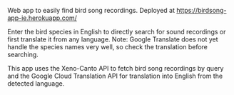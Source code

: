 Web app to easily find bird song recordings.
Deployed at https://birdsong-app-ie.herokuapp.com/

Enter the bird species in English to directly search for sound recordings or first translate it from any language.
Note: Google Translate does not yet handle the species names very well, so check the translation before searching.

This app uses the Xeno-Canto API to fetch bird song recordings by query and the Google Cloud Translation API for translation into English from the detected language.